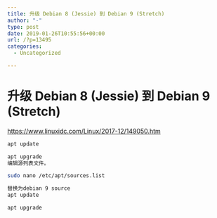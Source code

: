 ```yaml
---
title: 升级 Debian 8 (Jessie) 到 Debian 9 (Stretch)
author: "-"
type: post
date: 2019-01-26T10:55:56+00:00
url: /?p=13495
categories:
  - Uncategorized

---
```

# 升级 Debian 8 (Jessie) 到 Debian 9 (Stretch)
https://www.linuxidc.com/Linux/2017-12/149050.htm

```bash
apt update

apt upgrade
编辑源列表文件。

sudo nano /etc/apt/sources.list

替换为debian 9 source
apt update

apt upgrade
```